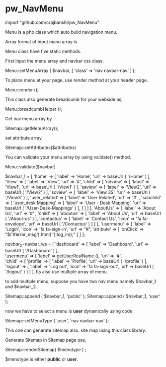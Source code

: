 # pw_NavMenu

import "github.com/crajbanshi/pw_NavMenu"

Menu is a php class which auto build navigation menu.

Array format of input manu array is

Menu class have five static methods.

First Input the menu array and navbar css class.

Menu::setMenuArray ( $navbar, [ 'class' => 'nav navbar-nav' ] );

To place menu at your page, use render method at your header page.

Menu::render ();

This class also generate breadcumb for your webside as,

Menu::breadcumbHelper ();

Get nav menu array by

Sitemap::getMenuArray();

set attribute array

Sitemap::setAttributes($attributes)

You can validate your menu array by using validate() method.

Menu::validate($navbar)

$navbar_1 = [ 'home' => [ 'label' => 'Home', 'url' => baseUrl ( '/Home' ) ], 'View' => [ 'label' => 'View', 'url' => '#', 'child' => [ 'ndview' => [ 'label' => 'View1', 'url' => baseUrl ( '/View1' ) ], 'saview' => [ 'label' => 'View2', 'url' => baseUrl ( '/View2' ) ], 'soview' => [ 'label' => 'View 3S', 'url' => baseUrl ( '/View3' ) ], 'user_related' => [ 'label' => 'User Related', 'url' => '#' , 'subchild' => [ 'user_desk Mapping' => [ 'label' => 'User - Desk Mapping', 'url' => baseUrl ( '/User-Desk-Mappings' ) ], ] ] ] ], 'AboutUs' => [ 'label' => 'About Us', 'url' => '#' , 'child' => [ 'aboutus' => [ 'label' => 'About Us', 'url' => baseUrl ( '/About-us' ) ], 'contactus' => [ 'label' => 'Contact Us', 'icon' => 'fa fa-envelope', 'url' => baseUrl ( '/Contactus' ) ] ] ], 'usermenu' => [ 'label' => 'Login', 'icon' => 'fa fa-sign-in', 'url' => "#", 'atribute' => [ 'onClick' => "$('#error_msg').html('');log_in();" ] ] ];

$navbar_2 =$navbar_ws = [ 
		'dashboard' => [ 
				'label' => 'Dashboard',
				'url' => baseUrl ( '/Dashboard' ) 
		],		
'usermenu' => [ 
				'label' => getUserRealName (),
				'url' => '#',				
				'child' => [ 
						'profile' => [ 
								'label' => 'Profile',
								'url' => baseUrl ( '/profile' ) 
						],						
						'logout' => [ 
								'label' => 'Log out',
								'icon' => 'fa fa-sign-out',
								'url' => baseUrl ( '/logout' ) 
						] 
				] 
		],
Its also use multiple array of menu.

to add multiple menu, suppose you have two nav menu namely $navbar_1 and $navbar_2.

Sitemap::append ( $navbar_1, 'public' );
Sitemap::append ( $navbar_1, 'user' );

now we have to select a menu is **user** dynamically using code

Sitemap::setMenuType ( 'user', 'nav navbar-nav' );

This one can generate sitemap also. site map using this class library.

Generate Sitemap in Sitemap page use,

Sitemap::renderSitemap( $menutype ) ;

$menutype is either **public** or **user**.



